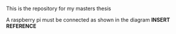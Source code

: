 This is the repository for my masters thesis

A raspberry pi must be connected as shown in the diagram **INSERT REFERENCE** 

